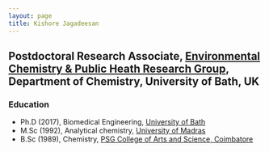 ```yaml
---
layout: page
title: Kishore Jagadeesan
---
```


##  Postdoctoral Research Associate, [Environmental Chemistry & Public Heath Research Group](https://kasprzykhordern.wordpress.com/), Department of Chemistry, University of Bath, UK 

### Education
* Ph.D (2017), Biomedical Engineering, [University of Bath](http://bme.lth.se/)
* M.Sc (1992), Analytical chemistry, [University of Madras](http://www.unom.ac.in/)
* B.Sc (1989), Chemistry, [PSG College of Arts and Science, Coimbatore](http://www.psgcas.ac.in/)